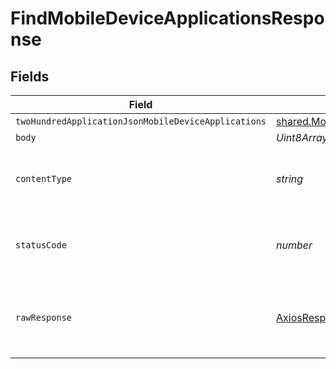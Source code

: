 # FindMobileDeviceApplicationsResponse


## Fields

| Field                                                                                | Type                                                                                 | Required                                                                             | Description                                                                          |
| ------------------------------------------------------------------------------------ | ------------------------------------------------------------------------------------ | ------------------------------------------------------------------------------------ | ------------------------------------------------------------------------------------ |
| `twoHundredApplicationJsonMobileDeviceApplications`                                  | [shared.MobileDeviceApplications](../../models/shared/mobiledeviceapplications.md)[] | :heavy_minus_sign:                                                                   | OK                                                                                   |
| `body`                                                                               | *Uint8Array*                                                                         | :heavy_minus_sign:                                                                   | N/A                                                                                  |
| `contentType`                                                                        | *string*                                                                             | :heavy_check_mark:                                                                   | HTTP response content type for this operation                                        |
| `statusCode`                                                                         | *number*                                                                             | :heavy_check_mark:                                                                   | HTTP response status code for this operation                                         |
| `rawResponse`                                                                        | [AxiosResponse](https://axios-http.com/docs/res_schema)                              | :heavy_minus_sign:                                                                   | Raw HTTP response; suitable for custom response parsing                              |